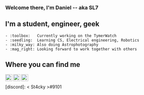 ### Welcome there, I'm Daniel -- aka SL7

## I'm a student, engineer, geek

    - :toolbox:   Currently working on the TymerWatch
    - :seedling:  Learning CS, Electrical engineering, Robotics
    - :milky_way: Also doing Astrophotography
    - :mag_right: Looking forward to work together with others  

## Where you can find me
  
  [<img align="left" alt="SL7 | Reddit" width="22px" src="https://cdn.jsdelivr.net/npm/simple-icons@v3/icons/reddit.svg" />][reddit]
  [<img align="left" alt="Twitter" width="22px" src="https://cdn.jsdelivr.net/npm/simple-icons@v3/icons/twitter.svg" />][twitter]
  [<img align="left" alt="SL7 | Instagram" width="22px" src="https://cdn.jsdelivr.net/npm/simple-icons@v3/icons/instagram.svg" />][instagram]

<br>

[website]: https://lunary.tech
[twitter]: https://twitter.com/notcasualgeek
[instagram]: https://www.instagram.com/unusualgeek/
[reddit]: https://www.reddit.com/user/Sl7Bot
[discord]: < St4cky >#9101
